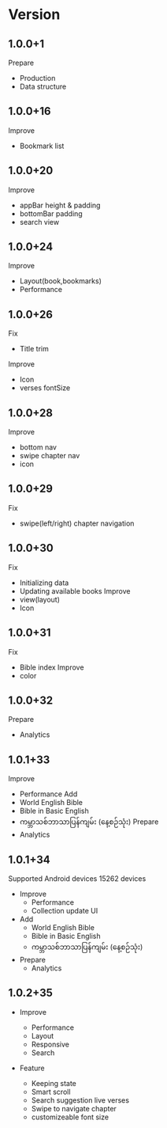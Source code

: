 # Version

## 1.0.0+1

Prepare

- Production
- Data structure

## 1.0.0+16

Improve

- Bookmark list

## 1.0.0+20

Improve

- appBar height & padding
- bottomBar padding
- search view

## 1.0.0+24

Improve

- Layout(book,bookmarks)
- Performance

## 1.0.0+26

Fix

- Title trim

Improve

- Icon
- verses fontSize

## 1.0.0+28

Improve

- bottom nav
- swipe chapter nav
- icon

## 1.0.0+29

Fix

- swipe(left/right) chapter navigation

## 1.0.0+30

Fix

- Initializing data
- Updating available books
Improve
- view(layout)
- Icon

## 1.0.0+31

Fix

- Bible index
Improve
- color

## 1.0.0+32

Prepare

- Analytics

## 1.0.1+33

Improve

- Performance
Add
- World English Bible
- Bible in Basic English
- ကမ္ဘာသစ်ဘာသာပြန်ကျမ်း (နေ့စဉ်သုံး)
Prepare
- Analytics

## 1.0.1+34

Supported Android devices 15262 devices

- Improve
  - Performance
  - Collection update UI
- Add
  - World English Bible
  - Bible in Basic English
  - ကမ္ဘာသစ်ဘာသာပြန်ကျမ်း (နေ့စဉ်သုံး)
- Prepare
  - Analytics

## 1.0.2+35

- Improve
  - Performance
  - Layout
  - Responsive
  - Search

- Feature
  - Keeping state
  - Smart scroll
  - Search suggestion live verses
  - Swipe to navigate chapter
  - customizeable font size
